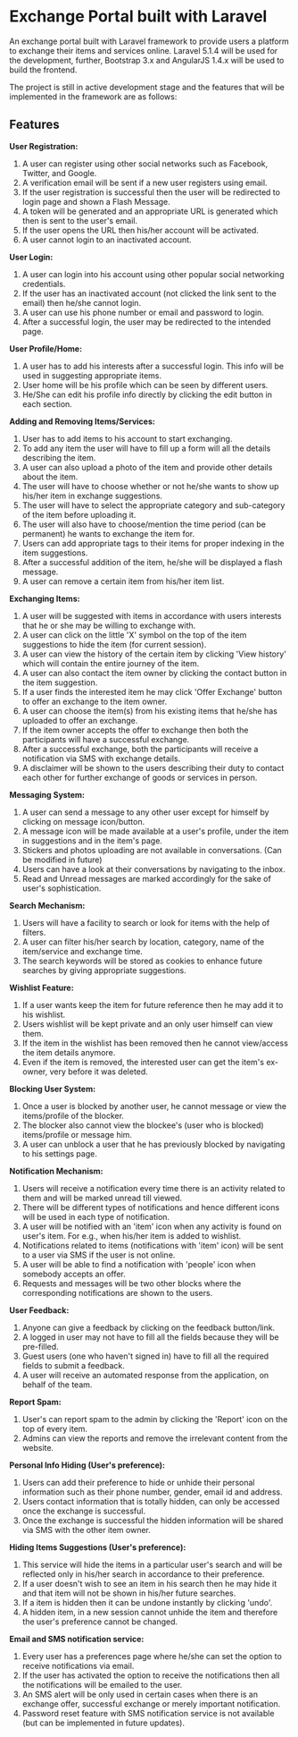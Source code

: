 # Exchange Portal built with Laravel

An exchange portal built with Laravel framework to provide users a platform to exchange their items and services online. Laravel 5.1.4 will be used for the development, further, Bootstrap 3.x and AngularJS 1.4.x will be used to build the frontend.

The project is still in active development stage and the features that will be implemented in the framework are as follows:

## Features

**User Registration:**
1. A user can register using other social networks such as Facebook, Twitter, and Google.
2. A verification email will be sent if a new user registers using email.
3. If the user registration is successful then the user will be redirected to login page and shown a Flash Message.
4. A token will be generated and an appropriate URL is generated which then is sent to the user's email.
5. If the user opens the URL then his/her account will be activated.
6. A user cannot login to an inactivated account.

**User Login:**
1. A user can login into his account using other popular social networking credentials.
2. If the user has an inactivated account (not clicked the link sent to the email) then he/she cannot login.
3. A user can use his phone number or email and password to login.
4. After a successful login, the user may be redirected to the intended page.

**User Profile/Home:**
1. A user has to add his interests after a successful login. This info will be used in suggesting appropriate items.
2. User home will be his profile which can be seen by different users.
3. He/She can edit his profile info directly by clicking the edit button in each section.

**Adding and Removing Items/Services:**
1. User has to add items to his account to start exchanging.
2. To add any item the user will have to fill up a form will all the details describing the item.
3. A user can also upload a photo of the item and provide other details about the item.
4. The user will have to choose whether or not he/she wants to show up his/her item in exchange suggestions.
5. The user will have to select the appropriate category and sub-category of the item before uploading it.
6. The user will also have to choose/mention the time period (can be permanent) he wants to exchange the item for.
7. Users can add appropriate tags to their items for proper indexing in the item suggestions.
8. After a successful addition of the item, he/she will be displayed a flash message.
9. A user can remove a certain item from his/her item list.

**Exchanging Items:**
1. A user will be suggested with items in accordance with users interests that he or she may be willing to exchange with.
2. A user can click on the little 'X' symbol on the top of the item suggestions to hide the item (for current session).
3. A user can view the history of the certain item by clicking 'View history' which will contain the entire journey of the item.
4. A user can also contact the item owner by clicking the contact button in the item suggestion.
5. If a user finds the interested item he may click 'Offer Exchange' button to offer an exchange to the item owner.
6. A user can choose the item(s) from his existing items that he/she has uploaded to offer an exchange.
7. If the item owner accepts the offer to exchange then both the participants will have a successful exchange.
8. After a successful exchange, both the participants will receive a notification via SMS with exchange details.
9. A disclaimer will be shown to the users describing their duty to contact each other for further exchange of goods or services in person.

**Messaging System:**
1. A user can send a message to any other user except for himself by clicking on message icon/button.
2. A message icon will be made available at a user's profile, under the item in suggestions and in the item's page.
3. Stickers and photos uploading are not available in conversations. (Can be modified in future)
4. Users can have a look at their conversations by navigating to the inbox.
5. Read and Unread messages are marked accordingly for the sake of user's sophistication.

**Search Mechanism:**
1. Users will have a facility to search or look for items with the help of filters.
2. A user can filter his/her search by location, category, name of the item/service and exchange time.
3. The search keywords will be stored as cookies to enhance future searches by giving appropriate suggestions.

**Wishlist Feature:**
1. If a user wants keep the item for future reference then he may add it to his wishlist.
2. Users wishlist will be kept private and an only user himself can view them.
3. If the item in the wishlist has been removed then he cannot view/access the item details anymore.
4. Even if the item is removed, the interested user can get the item's ex-owner, very before it was deleted.

**Blocking User System:**
1. Once a user is blocked by another user, he cannot message or view the items/profile of the blocker.
2. The blocker also cannot view the blockee's (user who is blocked) items/profile or message him.
3. A user can unblock a user that he has previously blocked by navigating to his settings page.

**Notification Mechanism:**
1. Users will receive a notification every time there is an activity related to them and will be marked unread till viewed.
2. There will be different types of notifications and hence different icons will be used in each type of notification.
3. A user will be notified with an 'item' icon when any activity is found on user's item. For e.g., when his/her item is added to wishlist.
4. Notifications related to items (notifications with 'item' icon) will be sent to a user via SMS if the user is not online.
5. A user will be able to find a notification with 'people' icon when somebody accepts an offer.
6. Requests and messages will be two other blocks where the corresponding notifications are shown to the users.

**User Feedback:**
1. Anyone can give a feedback by clicking on the feedback button/link.
2. A logged in user may not have to fill all the fields because they will be pre-filled.
3. Guest users (one who haven't signed in) have to fill all the required fields to submit a feedback.
4. A user will receive an automated response from the application, on behalf of the team.

**Report Spam:**
1. User's can report spam to the admin by clicking the 'Report' icon on the top of every item.
2. Admins can view the reports and remove the irrelevant content from the website.

**Personal Info Hiding (User's preference):**
1. Users can add their preference to hide or unhide their personal information such as their phone number, gender, email id and address.
2. Users contact information that is totally hidden, can only be accessed once the exchange is successful.
3. Once the exchange is successful the hidden information will be shared via SMS with the other item owner.

**Hiding Items Suggestions (User's preference):**
1. This service will hide the items in a particular user's search and will be reflected only in his/her search in accordance to their preference.
2. If a user doesn't wish to see an item in his search then he may hide it and that item will not be shown in his/her future searches.
3. If a item is hidden then it can be undone instantly by clicking 'undo'.
4. A hidden item, in a new session cannot unhide the item and therefore the user's preference cannot be changed.

**Email and SMS notification service:**
1. Every user has a preferences page where he/she can set the option to receive notifications via email.
2. If the user has activated the option to receive the notifications then all the notifications will be emailed to the user.
3. An SMS alert will be only used in certain cases when there is an exchange offer, successful exchange or merely important notification.
4. Password reset feature with SMS notification service is not available (but can be implemented in future updates).